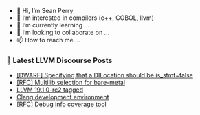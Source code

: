 - 👋 Hi, I’m Sean Perry
- 👀 I’m interested in compilers (c++, COBOL, llvm)
- 🌱 I’m currently learning ...
- 💞️ I’m looking to collaborate on ...
- 📫 How to reach me ...

<!---
s66perry/s66perry is a ✨ special ✨ repository because its `README.md` (this file) appears on your GitHub profile.
You can click the Preview link to take a look at your changes.
--->
### 📕 Latest LLVM Discourse Posts

<!-- DISCOURSE-LLVM:START -->
- [[DWARF] Specifying that a DILocation should be is_stmt=false](https://discourse.llvm.org/t/dwarf-specifying-that-a-dilocation-should-be-is-stmt-false/81115#post_3)
- [[RFC] Multilib selection for bare-metal](https://discourse.llvm.org/t/rfc-multilib-selection-for-bare-metal/80505#post_9)
- [LLVM 19.1.0-rc2 tagged](https://discourse.llvm.org/t/llvm-19-1-0-rc2-tagged/80551#post_18)
- [Clang development environment](https://discourse.llvm.org/t/clang-development-environment/81140#post_4)
- [[RFC] Debug info coverage tool](https://discourse.llvm.org/t/rfc-debug-info-coverage-tool/81142#post_1)
<!-- DISCOURSE-LLVM:END -->
